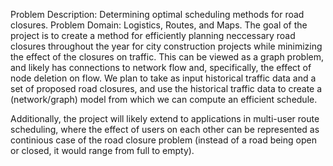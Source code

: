 Problem Description: Determining optimal scheduling methods for road closures.
Problem Domain: Logistics, Routes, and Maps.
The goal of the project is to create a method for efficiently planning neccessary road closures throughout the year for city construction projects
while minimizing the effect of the closures on traffic. This can be viewed as a graph problem, and likely has connections to network flow and, specifically, 
the effect of node deletion on flow.
We plan to take as input historical traffic data and a set of proposed road closures, and use the historical traffic data to create a (network/graph) model from which
we can compute an efficient schedule.

Additionally, the project will likely extend to applications in multi-user route scheduling, where the effect of users on each other can be represented as
continious case of the road closure problem (instead of a road being open or closed, it would range from full to empty).

